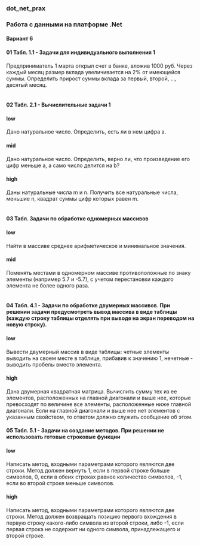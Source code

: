 ### dot_net_prax
### Работа с данными на платформе .Net

#### Вариант 6

#### 01 Табл. 1.1 - Задачи для индивидуального выполнения 1
Предприниматель 1 марта открыл счет в банке, вложив 1000 руб. Через каждый месяц размер вклада увеличивается на 2% от имеющейся суммы. Определить  прирост суммы вклада за первый, второй, ..., десятый месяц.
<br>
<br>

#### 02 Табл. 2.1 - Вычислительные задачи 1
#### low
Дано натуральное число. Определить, есть ли в нем цифра а.
#### mid
Дано натуральное число. Определить, верно ли, что произведение его цифр меньше а, а само число делится на b?
#### high
Даны натуральные числа m и n. Получить все натуральные числа, меньшие n, квадрат суммы цифр которых равен m.
<br>
<br>

#### 03 Табл. Задачи по обработке одномерных массивов
#### low
Найти в массиве среднее арифметическое и минимальное значения.
#### mid
Поменять местами в одномерном массиве противоположные по знаку элементы (например 5.7 и -5.7), с учетом перестановки каждого элемента не более одного раза.
<br>
<br>

#### 04 Табл. 4.1 - Задачи по обработке двумерных массивов. При решении задачи предусмотреть вывод массива в виде таблицы (каждую строку таблицы отделять при выводе на экран переводом на новую строку).
#### low
Вывести двумерный массив в виде таблицы: четные элементы выводить на своем месте в таблице, прибавив к значению 1, нечетные - выводить пробелы вместо элемента.

#### high
Дана двумерная квадратная матрица. Вычислить сумму тех из ее элементов, расположенных на главной диагонали и выше нее, которые превосходят по величине все элементы, расположенные ниже главной диагонали. Если на главной диагонали и выше нее нет элементов с указанным свойством, то ответом должно служить сообщение об этом.

#### 05 Табл. 5.1 - Задачи на создание методов. При решении не использовать готовые строковые функции
#### low
Написать метод, входными параметрами которого являются две строки. Метод должен вернуть 1, если в первой строке больше символов, 0, если в обеих строках равное количество символов, -1, если во второй строке меньше символов.
#### high
Написать метод, входными параметрами которого являются две строки. Метод должен возвращать позицию первого вхождения в первую строку какого-либо символа из второй строки, либо -1, если первая строка не содержит ни одного символа, принадлежащего и второй строке. 


